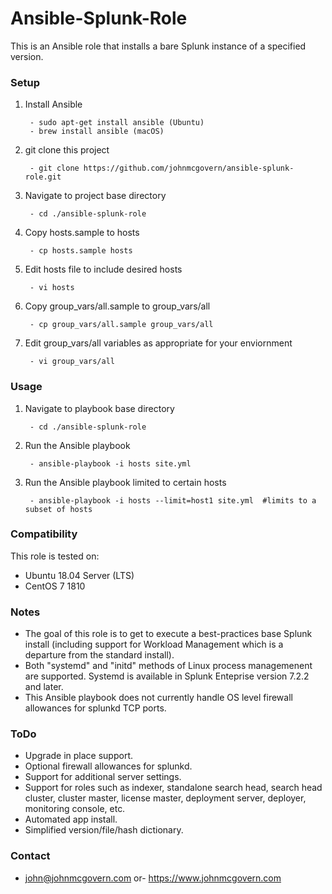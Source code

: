 # Ansible-Splunk-Role

This is an Ansible role that installs a bare Splunk instance of a specified version.


### Setup

1. Install Ansible
 
		- sudo apt-get install ansible (Ubuntu) 
		- brew install ansible (macOS)

2. git clone this project

		- git clone https://github.com/johnmcgovern/ansible-splunk-role.git	
	
3. Navigate to project base directory

		- cd ./ansible-splunk-role		

4. Copy hosts.sample to hosts

		- cp hosts.sample hosts

5. Edit hosts file to include desired hosts

		- vi hosts
	
6. Copy group_vars/all.sample to group_vars/all

		- cp group_vars/all.sample group_vars/all

7. Edit group_vars/all variables as appropriate for your enviornment

		- vi group_vars/all


### Usage
	
1. Navigate to playbook base directory

		- cd ./ansible-splunk-role
	
2. Run the Ansible playbook

		- ansible-playbook -i hosts site.yml
	
3. Run the Ansible playbook limited to certain hosts

		- ansible-playbook -i hosts --limit=host1 site.yml  #limits to a subset of hosts


### Compatibility

This role is tested on:

- Ubuntu 18.04 Server (LTS)
- CentOS 7 1810


### Notes

- The goal of this role is to get to execute a best-practices base Splunk install (including support for Workload Management which is a departure from the standard install).
- Both "systemd" and "initd" methods of Linux process managemenent are supported. Systemd is available in Splunk Enteprise version 7.2.2 and later.
- This Ansible playbook does not currently handle OS level firewall allowances for splunkd TCP ports.


### ToDo

- Upgrade in place support.
- Optional firewall allowances for splunkd.
- Support for additional server settings.
- Support for roles such as indexer, standalone search head, search head cluster, cluster master, license master, deployment server, deployer, monitoring console, etc.
- Automated app install.
- Simplified version/file/hash dictionary.


### Contact

- john@johnmcgovern.com
or- https://www.johnmcgovern.com
